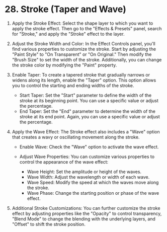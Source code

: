 # 28. Stroke (Taper and Wave)


1. Apply the Stroke Effect: Select the shape layer to which you want to apply the stroke effect. Then go to the "Effects & Presets" panel, search for "Stroke," and apply the "Stroke" effect to the layer.

2. Adjust the Stroke Width and Color: In the Effect Controls panel, you'll find various properties to customize the stroke. Start by adjusting the "Paint Style" to "On Transparent" or "On Original." Then modify the "Brush Size" to set the width of the stroke. Additionally, you can change the stroke color by modifying the "Paint" property.

3. Enable Taper: To create a tapered stroke that gradually narrows or widens along its length, enable the "Taper" option. This option allows you to control the starting and ending widths of the stroke.
    - Start Taper: Set the "Start" parameter to define the width of the stroke at its beginning point. You can use a specific value or adjust the percentage.
    - End Taper: Set the "End" parameter to determine the width of the stroke at its end point. Again, you can use a specific value or adjust the percentage.
    
4. Apply the Wave Effect: The Stroke effect also includes a "Wave" option that creates a wavy or oscillating movement along the stroke.

    - Enable Wave: Check the "Wave" option to activate the wave effect.

    - Adjust Wave Properties: You can customize various properties to control the appearance of the wave effect:

        - Wave Height: Set the amplitude or height of the waves.
        - Wave Width: Adjust the wavelength or width of each wave.
        - Wave Speed: Modify the speed at which the waves move along the stroke.
        - Wave Phase: Change the starting position or phase of the wave effect.
5. Additional Stroke Customizations: You can further customize the stroke effect by adjusting properties like the "Opacity" to control transparency, "Blend Mode" to change the blending with the underlying layers, and "Offset" to shift the stroke position.